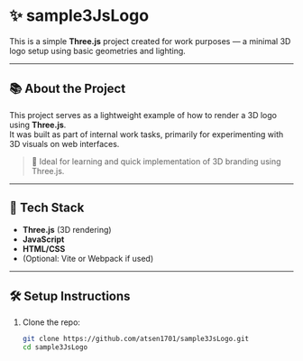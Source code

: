 # ✨ sample3JsLogo

This is a simple **Three.js** project created for work purposes — a minimal 3D logo setup using basic geometries and lighting.

---

## 📚 About the Project

This project serves as a lightweight example of how to render a 3D logo using **Three.js**.  
It was built as part of internal work tasks, primarily for experimenting with 3D visuals on web interfaces.

> 🔧 Ideal for learning and quick implementation of 3D branding using Three.js.

---

## 🚀 Tech Stack

- **Three.js** (3D rendering)
- **JavaScript**
- **HTML/CSS**
- (Optional: Vite or Webpack if used)

---

## 🛠 Setup Instructions

1. Clone the repo:
   ```bash
   git clone https://github.com/atsen1701/sample3JsLogo.git
   cd sample3JsLogo
